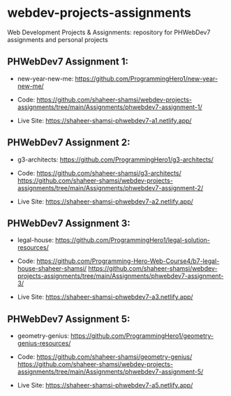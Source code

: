 # webdev-projects-assignments
Web Development Projects &amp; Assignments: repository for PHWebDev7 assignments and personal projects

## PHWebDev7 Assignment 1:
* new-year-new-me: 
<https://github.com/ProgrammingHero1/new-year-new-me/>

* Code:
<https://github.com/shaheer-shamsi/webdev-projects-assignments/tree/main/Assignments/phwebdev7-assignment-1/>
* Live Site:
<https://shaheer-shamsi-phwebdev7-a1.netlify.app/>

## PHWebDev7 Assignment 2:
* g3-architects: 
<https://github.com/ProgrammingHero1/g3-architects/>

* Code:
<https://github.com/shaheer-shamsi/g3-architects/>
<https://github.com/shaheer-shamsi/webdev-projects-assignments/tree/main/Assignments/phwebdev7-assignment-2/>
* Live Site:
<https://shaheer-shamsi-phwebdev7-a2.netlify.app/>

## PHWebDev7 Assignment 3:
* legal-house: 
<https://github.com/ProgrammingHero1/legal-solution-resources/>

* Code:
<https://github.com/Programming-Hero-Web-Course4/b7-legal-house-shaheer-shamsi/>
<https://github.com/shaheer-shamsi/webdev-projects-assignments/tree/main/Assignments/phwebdev7-assignment-3/>
* Live Site:
<https://shaheer-shamsi-phwebdev7-a3.netlify.app/>

## PHWebDev7 Assignment 5:
* geometry-genius: 
<https://github.com/ProgrammingHero1/geometry-genius-resources/>

* Code:
<https://github.com/shaheer-shamsi/geometry-genius/>
<https://github.com/shaheer-shamsi/webdev-projects-assignments/tree/main/Assignments/phwebdev7-assignment-5/>
* Live Site:
<https://shaheer-shamsi-phwebdev7-a5.netlify.app/>

